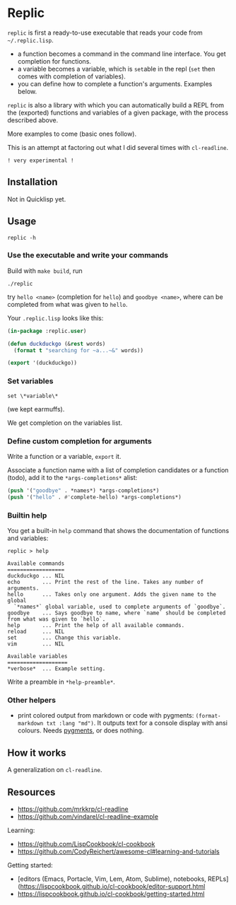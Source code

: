 # Replic

`replic` is first a ready-to-use executable that reads your code from `~/.replic.lisp`.

* a function becomes a command in the command line interface. You get
    completion for functions.
* a variable becomes a variable, which is `set`able in the repl
    (`set` then comes with completion of variables).
* you can define how to complete a function's arguments. Examples below.

`replic` is also a library with which you can automatically build a
REPL from the (exported) functions and variables of a given package,
with the process described above.

More examples to come (basic ones follow).

This is an attempt at factoring out what I did several times with `cl-readline`.

`! very experimental !`


## Installation

Not in Quicklisp yet.

## Usage

    replic -h

### Use the executable and write your commands

Build with `make build`, run

    ./replic

try `hello <name>` (completion for `hello`) and `goodbye <name>`,
where <name> can be completed from what was given to `hello`.

Your `.replic.lisp` looks like this:

~~~lisp
(in-package :replic.user)

(defun duckduckgo (&rest words)
  (format t "searching for ~a...~&" words))

(export '(duckduckgo))
~~~


### Set variables

    set \*variable\*

(we kept earmuffs).

We get completion on the variables list.


### Define custom completion for arguments

Write a function or a variable, `export` it.

Associate a function name with a list of completion candidates or a
function (todo), add it to the `*args-completions*` alist:

~~~lisp
(push '("goodbye" . *names*) *args-completions*)
(push '("hello" . #'complete-hello) *args-completions*)
~~~

### Builtin help

You get a built-in `help` command that shows the documentation of
functions and variables:

```
replic > help

Available commands
==================
duckduckgo ... NIL
echo       ... Print the rest of the line. Takes any number of arguments.
hello      ... Takes only one argument. Adds the given name to the global
  `*names*` global variable, used to complete arguments of `goodbye`.
goodbye    ... Says goodbye to name, where `name` should be completed from what was given to `hello`.
help       ... Print the help of all available commands.
reload     ... NIL
set        ... Change this variable.
vim        ... NIL

Available variables
===================
*verbose*  ... Example setting.
```

Write a preamble in `*help-preamble*`.

### Other helpers

* print colored output from markdown or code with pygments:
  `(format-markdown txt :lang "md")`. It outputs text for a console
  display with ansi colours. Needs [pygments](http://pygments.org), or
  does nothing.

## How it works

A generalization on `cl-readline`.


## Resources


* https://github.com/mrkkrp/cl-readline
* https://github.com/vindarel/cl-readline-example

Learning:

* https://github.com/LispCookbook/cl-cookbook
* https://github.com/CodyReichert/awesome-cl#learning-and-tutorials

Getting started:

* [editors (Emacs, Portacle, Vim, Lem, Atom, Sublime), notebooks, REPLs](https://lispcookbook.github.io/cl-cookbook/editor-support.html
* https://lispcookbook.github.io/cl-cookbook/getting-started.html
